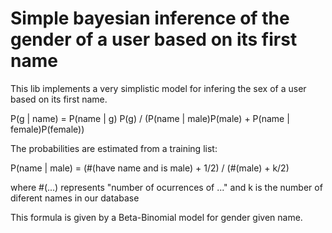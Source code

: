 Simple bayesian inference of the gender of a user based on its first name
=========================================================================

This lib implements a very simplistic model for infering the sex of a user 
based on its first name.

P(g | name) = P(name | g) P(g) / (P(name | male)P(male) + P(name | female)P(female))

The probabilities are estimated from a training list:

P(name | male) = (#(have name and is male)  + 1/2) / (#(male) + k/2)

where #(...) represents "number of ocurrences of ..." and k is the number 
of diferent names in our database

This formula is given by a Beta-Binomial model for gender given name.

